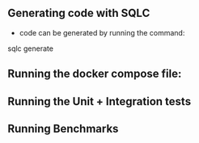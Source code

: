 ## Generating code with SQLC
- code can be generated by running the command:

sqlc generate

## Running the docker compose file:

## Running the Unit + Integration tests

## Running Benchmarks
